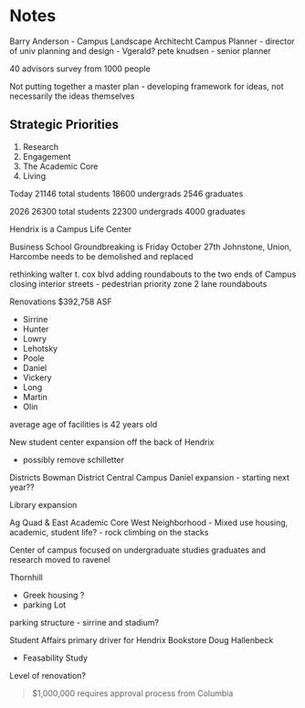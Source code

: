 # Notes
Barry Anderson - Campus Landscape Architecht
Campus Planner - director of univ planning and design - Vgerald?
pete knudsen - senior planner

40 advisors
survey from 1000 people

Not putting together a master plan - developing framework for ideas, not necessarily the ideas themselves

## Strategic Priorities
1. Research
2. Engagement
3. The Academic Core
4. Living

Today
21146 total students
18600 undergrads
2546 graduates

2026
26300 total students
22300 undergrads
4000 graduates

Hendrix is a Campus Life Center

Business School Groundbreaking is Friday October 27th
Johnstone, Union, Harcombe needs to be demolished and replaced

rethinking walter t. cox blvd
adding roundabouts to the two ends of Campus
closing interior streets - pedestrian priority zone
2 lane roundabouts

Renovations
$392,758 ASF
- Sirrine
- Hunter
- Lowry
- Lehotsky
- Poole
- Daniel
- Vickery
- Long
- Martin
- Olin

average age of facilities is 42 years old

New student center expansion off the back of Hendrix
- possibly remove schilletter

Districts
Bowman District
Central Campus
Daniel expansion
    - starting next year??

Library expansion

Ag Quad & East Academic Core
West Neighborhood
    - Mixed use housing, academic, student life?
    - rock climbing on the stacks

Center of campus focused on undergraduate studies
graduates and research moved to ravenel

Thornhill
- Greek housing ?
- parking Lot

parking structure - sirrine and stadium?

Student Affairs primary driver for Hendrix Bookstore
Doug Hallenbeck
- Feasability Study

Level of renovation?
>$1,000,000 requires approval process from Columbia
